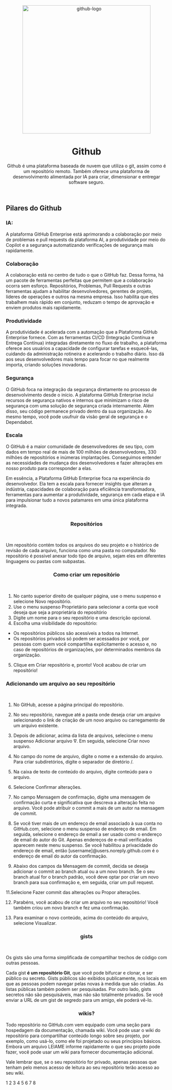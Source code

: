 <div align=center>
    <img width= "400px" src="https://logos-world.net/wp-content/uploads/2020/11/GitHub-Emblem.png" alt="github-logo">


# Github

Github é uma plataforma baseada de nuvem que utiliza o git, assim como é um repositório remoto. Também oferece uma plataforma de desenvolvimento alimentada por IA para criar, dimensionar e entregar software seguro. 
</div> 

<br>

## Pilares do Github

### IA:

A plataforma GitHub Enterprise está aprimorando a colaboração por meio de problemas e pull requests da plataforma AI, a produtividade por meio do Copilot e a segurança automatizando verificações de segurança mais rapidamente.


### Colaboração
A colaboração está no centro de tudo o que o GitHub faz. Dessa forma,  há um pacote de ferramentas perfeitas que permitem que a colaboração ocorra sem esforço. 
Repositórios, Problemas, Pull Requests e outras ferramentas ajudam a habilitar desenvolvedores, gerentes de projeto, líderes de operações e outros na mesma empresa. Isso habilita que eles trabalhem mais rápido em conjunto, reduzam o tempo de aprovação e enviem produtos mais rapidamente.


### Produtividade
A produtividade é acelerada com a automação que a Plataforma GitHub Enterprise fornece. Com as ferramentas CI/CD (Integração Contínua e Entrega Contínua) integradas diretamente no fluxo de trabalho, a plataforma oferece aos usuários a capacidade de configurar tarefas e esquecê-las, cuidando da administração rotineira e acelerando o trabalho diário. Isso dá aos seus desenvolvedores mais tempo para focar no que realmente importa, criando soluções inovadoras.


### Segurança
O GitHub foca na integração da segurança diretamente no processo de desenvolvimento desde o início. A plataforma GitHub Enterprise inclui recursos de segurança nativos e internos que minimizam o risco de segurança com uma solução de segurança criada internamente. Além disso, seu código permanece privado dentro da sua organização. Ao mesmo tempo, você pode usufruir da visão geral de segurança e o Dependabot.


### Escala
O GitHub é a maior comunidade de desenvolvedores de seu tipo, com dados em tempo real de mais de 100 milhões de desenvolvedores, 330 milhões de repositórios e inúmeras implantações. Conseguimos entender as necessidades de mudança dos desenvolvedores e fazer alterações em nosso produto para corresponder a elas.

Em essência, a Plataforma GitHub Enterprise foca na experiência do desenvolvedor. Ela tem a escala para fornecer insights que alteram a indústria, capacidades de colaboração para eficiência transformadora, ferramentas para aumentar a produtividade, segurança em cada etapa e IA para impulsionar tudo a novos patamares em uma única plataforma integrada.

#


<h3 align=center> Repositórios</h3> <br>

Um repositório contém todos os arquivos do seu projeto e o histórico de revisão de cada arquivo, funciona como uma pasta no computador. No repositório é possivel anexar todo tipo de arquivo, sejam eles em diferentes linguagens ou pastas com subpastas.


<h3 align=center> Como criar um repositório</h3> <br>

1. No canto superior direito de qualquer página, use o menu suspenso e selecione Novo repositório.
2. Use o menu suspenso Proprietário para selecionar a conta que você deseja que seja a proprietária do repositório
3. Digite um nome para o seu repositório e uma descrição opcional.
4. Escolha uma visibilidade do repositório:
* Os repositórios públicos são acessíveis a todos na Internet.
* Os repositórios privados só podem ser acessados por você, por pessoas com quem você compartilha explicitamente o acesso e, no caso de repositórios de organizações, por determinados membros da organização.
5. Clique em Criar repositório e, pronto! Você acabou de criar um repositório!



<h3 lign=center> Adicionando um arquivo ao seu repositório</h3>  <br>

1. No GitHub, acesse a página principal do repositório.

2. No seu repositório, navegue até a pasta onde deseja criar um arquivo selecionando o link de criação de um novo arquivo ou carregamento de um arquivo existente.

3. Depois de adicionar, acima da lista de arquivos, selecione o menu suspenso Adicionar arquivo ᐁ. Em seguida, selecione Criar novo arquivo.

4. No campo do nome de arquivo, digite o nome e a extensão do arquivo. Para criar subdiretórios, digite o separador de diretório /.

5. Na caixa de texto de conteúdo do arquivo, digite conteúdo para o arquivo.
6. Selecione Confirmar alterações.

7. No campo Mensagem de confirmação, digite uma mensagem de confirmação curta e significativa que descreva a alteração feita no arquivo. Você pode atribuir o commit a mais de um autor na mensagem de commit.

8. Se você tiver mais de um endereço de email associado à sua conta no GitHub.com, selecione o menu suspenso de endereço de email. Em seguida, selecione o endereço de email a ser usado como o endereço de email do autor do Git. Apenas endereços de e-mail verificados aparecem neste menu suspenso. Se você habilitou a privacidade do endereço de email, então [username]@users.noreply.github.com é o endereço de email do autor da confirmação.

10. Abaixo dos campos da Mensagem de commit, decida se deseja adicionar o commit ao branch atual ou a um novo branch. Se o seu branch atual for o branch padrão, você deve optar por criar um novo branch para sua confirmação e, em seguida, criar um pull request.

11.Selecione Fazer commit das alterações ou Propor alterações.

12. Parabéns, você acabou de criar um arquivo no seu repositório! Você também criou um novo branch e fez uma confirmação.

7. Para examinar o novo conteúdo, acima do conteúdo do arquivo, selecione Visualizar.


<h3 align=center> gists </h3> <br>

Os gists são uma forma simplificada de compartilhar trechos de código com outras pessoas.

Cada gist **é um repositório Git**, que você pode bifurcar e clonar, e ser público ou secreto. Gists públicos são exibidos publicamente, nos locais em que as pessoas podem navegar pelas novas à medida que são criadas. As listas públicas também podem ser pesquisadas. Por outro lado, gists secretos não são pesquisáveis, mas não são totalmente privados. Se você enviar a URL de um gist de segredo para um amigo, ele poderá vê-lo.


<h3 align=center> wikis? </h3>
Todo repositório no GitHub.com vem equipado com uma seção para hospedagem da documentação, chamada wiki. Você pode usar o wiki do repositório para compartilhar conteúdo longo sobre seu projeto, por exemplo, como usá-lo, como ele foi projetado ou seus princípios básicos. Embora um arquivo LEIAME informe rapidamente o que seu projeto pode fazer, você pode usar um wiki para fornecer documentação adicional.

Vale lembrar que, se o seu repositório for privado, apenas pessoas que tenham pelo menos acesso de leitura ao seu repositório terão acesso ao seu wiki.


1
2
3
4
5
6
7
8
